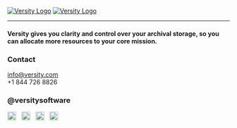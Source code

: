 [![Versity Logo](https://www.versity.com/wp-content/themes/versity-theme/assets/img/svg/logo.svg#gh-light-mode-only)](https://www.versity.com)
[![Versity Logo](https://www.versity.com/wp-content/themes/versity-theme/assets/img/svg/logo-white.svg#gh-light-mode-only)](https://www.versity.com)
***

#### Versity gives you clarity and control over your archival storage, so you can allocate more resources to your core mission.

### Contact 
info@versity.com <br />
+1 844 726 8826

### @versitysoftware 
[<img alt="linkedin" src="https://github.com/versity/versitygw/assets/50177554/9b510faf-3976-43e1-a24b-73de8325262f" width="20px" hight="20px" />](https://www.linkedin.com/company/versity/) &nbsp; 
[<img alt="twitter" src="https://github.com/versity/versitygw/assets/50177554/61f20f53-9e22-41bc-9d57-416db59cc5ea" width="20px" hight="20px" />](https://twitter.com/VersitySoftware) &nbsp; 
[<img alt="facebook" src="https://github.com/versity/versitygw/assets/50177554/7eca355f-b1e3-4206-aa7c-793fd675e61d" width="20px" hight="20px" />](https://www.facebook.com/versitysoftware) &nbsp; 
[<img alt="instagram" src="https://github.com/versity/versitygw/assets/50177554/834b3a97-3f73-4cde-a60a-8e68777206c7" width="20px" hight="20px" />](https://www.instagram.com/versitysoftware/)

